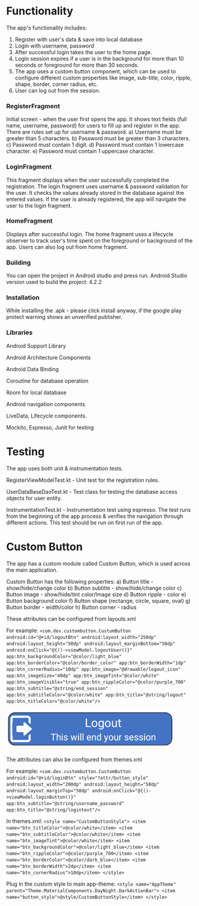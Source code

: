 # Functionality
The app's functionality includes:
1. Register with user's data & save into local database
2. Login with username, password
3. After successful login takes the user to the home page.
4. Login session expires if a user is in the background for more than 10 seconds or foreground for more than 30 seconds.
5. The app uses a custom button component, which can be used to configure different custom properties like image, sub-title, color, ripple, shape, border, corner radius, etc.
6. User can log out from the session.

### RegisterFragment
Initial screen - when the user first opens the app. It shows text fields (full name, username, password) for users to fill up and register in the app.
There are rules set up for username & password.
a) Username must be greater than 5 characters.
b) Password must be greater than 3 characters.
c) Password must contain 1 digit.
d) Password must contain 1 lowercase character.
e) Password must contain 1 uppercase character.

### LoginFragment
This fragment displays when the user successfully completed the registration. The login fragment uses username & password validation for the user. It checks the values already stored in the database against the entered values.
If the user is already registered, the app will navigate the user to the login fragment.

### HomeFragment
Displays after successful login. The home fragment uses a lifecycle observer to track user's time spent on the foreground or background of the app.
Users can also log out from home fragment.

### Building
You can open the project in Android studio and press run.
Android Studio version used to build the project: 4.2.2

### Installation
While installing the .apk - please click install anyway, if the google play protect warning shows an unverified publisher.


### Libraries
Android Support Library

Android Architecture Components

Android Data Binding

Coroutine for database operation

Room for local database

Android navigation components

LiveData, Lifecycle components.

Mockito, Espresso, Junit for testing


# Testing
The app uses both unit & instrumentation tests.

RegisterViewModelTest.kt - Unit test for the registration rules.

UserDataBaseDaoTest.kt - Test class for testing the database access objects for user entity.

InstrumentationTest.kt - Instrumentation test using espresso. The test runs from the beginning of the app process & verifies the navigation through different actions. This test should be run on first run of the app.


# Custom Button
The app has a custom module called Custom Button, which is used across the main application.

Custom Button has the following properties:
a) Button title - show/hide/change color
b) Button subtitle - show/hide/change color
c) Button image - show/hide/tint color/Image size
d) Button ripple - color
e) Button background color
f) Button shape (rectange, circle, square, oval)
g) Button border - width/color
h) Button corner - radius

These attributes can be configured from layouts.xml

For example:
`<com.dev.custombutton.CustomButton
android:id="@+id/logoutBtn"
android:layout_width="250dp"
android:layout_height="50dp"
android:layout_marginBottom="50dp"
android:onClick="@{()->viewModel.logoutUser()}"
app:btn_backgroundColor="@color/light_blue"
app:btn_borderColor="@color/border_color"
app:btn_borderWidth="1dp"
app:btn_cornerRadius="10dp"
app:btn_image="@drawable/logout_icon"
app:btn_imageSize="40dp"
app:btn_imageTint="@color/white"
app:btn_imageVisible="true"
app:btn_rippleColor="@color/purple_700"
app:btn_subtitle="@string/end_session"
app:btn_subtitleColor="@color/white"
app:btn_title="@string/logout"
app:btn_titleColor="@color/white"/>`

![](/images/custom_button.png)

The attributes can also be configured from themes.xml

For example:
`<com.dev.custombutton.CustomButton
android:id="@+id/loginBtn"
style="?attr/button_style"
android:layout_width="200dp"
android:layout_height="50dp"
android:layout_marginTop="50dp"
android:onClick="@{()->viewModel.loginButton()}"
app:btn_subtitle="@string/username_password"
app:btn_title="@string/logintext"/>`

In themes.xml:
`<style name="CustomButtonStyle">
<item name="btn_titleColor">@color/white</item>
<item name="btn_subtitleColor">@color/white</item>
<item name="btn_imageTint">@color/white</item>
<item name="btn_backgroundColor">@color/light_blue</item>
<item name="btn_rippleColor">@color/purple_700</item>
<item name="btn_borderColor">@color/dark_blue</item>
<item name="btn_borderWidth">2dp</item>
<item name="btn_cornerRadius">10dp</item>
</style>`

Plug in the custom style to main app-theme:
`<style name="AppTheme" parent="Theme.MaterialComponents.DayNight.DarkActionBar">
<item name="button_style">@style/CustomButtonStyle</item>
</style>`

